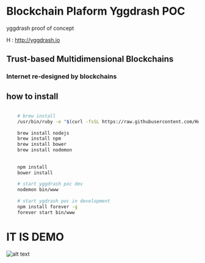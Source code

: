 # Blockchain Plaform Yggdrash POC
yggdrash proof of concept

H : http://yggdrash.io

## Trust-based Multidimensional Blockchains
### Internet re-designed by blockchains


## how to install
```bash
    
    # brew install
    /usr/bin/ruby -e "$(curl -fsSL https://raw.githubusercontent.com/Homebrew/install/master/install)"
    
    brew install nodejs
    brew install npm
    brew install bower
    brew install nodemon
    
    
    npm install
    bower install
    
    # start yggdrash poc dev
    nodemon bin/www
    
    # start ygdrash poc in development
    npm install forever -g
    forever start bin/www
```

# IT IS DEMO
![alt text](https://raw.githubusercontent.com/yggdrash/yggdrash-poc/develop/resource/yggdrash-browser.png)